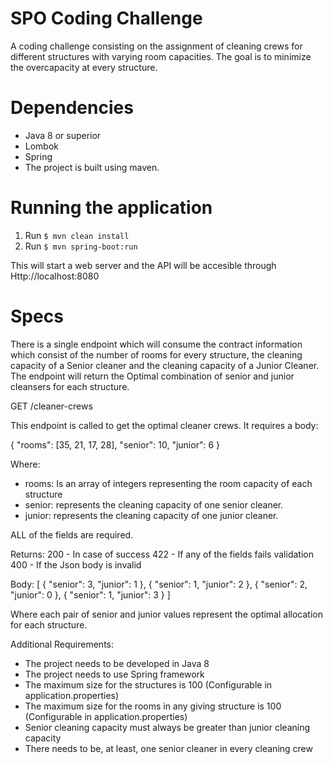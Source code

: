 # SPO Coding Challenge

A coding challenge consisting on the assignment of cleaning crews for different structures with varying room capacities. 
The goal is to minimize the overcapacity at every structure. 

# Dependencies
- Java 8 or superior
- Lombok
- Spring 
- The project is built using maven. 

# Running the application
1. Run ```$ mvn clean install```
2. Run ```$ mvn spring-boot:run``` 

This will start a web server and the API will be accesible through Http://localhost:8080

# Specs 
There is a single endpoint which will consume the contract information which consist of the number of rooms for every structure, 
the cleaning capacity of a Senior cleaner and the cleaning capacity of a Junior Cleaner. The endpoint will return the Optimal 
combination of senior and junior cleansers for each structure. 

GET /cleaner-crews

This endpoint is called to get the optimal cleaner crews. It requires a body: 

{   "rooms": [35, 21, 17, 28], 
    "senior": 10, 
    "junior": 6 
}

Where: 
- rooms: Is an array of integers representing the room capacity of each structure
- senior: represents the cleaning capacity of one senior cleaner. 
- junior: represents the cleaning capacity of one junior cleaner. 

ALL of the fields are required. 

Returns: 
200 - In case of success 
422 - If any of the fields fails validation
400 - If the Json body is invalid

Body: 
[
    {
        "senior": 3,
        "junior": 1
    },
    {
        "senior": 1,
        "junior": 2
    },
    {
        "senior": 2,
        "junior": 0
    },
    {
        "senior": 1,
        "junior": 3
    }
]

Where each pair of senior and junior values represent the optimal allocation for each structure. 

Additional Requirements: 
- The project needs to be developed in Java 8 
- The project needs to use Spring framework
- The maximum size for the structures is 100 (Configurable in application.properties)
- The maximum size for the rooms in any giving structure is 100 (Configurable in application.properties)
- Senior cleaning capacity must always be greater than junior cleaning capacity
- There needs to be, at least, one senior cleaner in every cleaning crew
